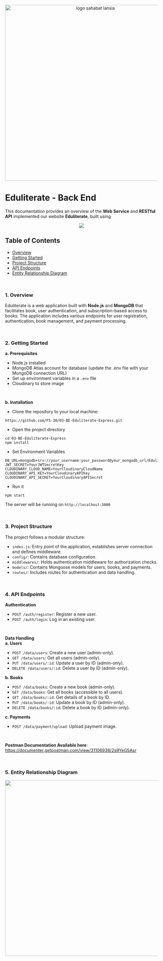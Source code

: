 <p align="center">
  <img src="https://imgur.com/ChAicVH.png" alt="logo sahabat lansia" width="580"/>
</p>

# Eduliterate - Back End

This documentation provides an overview of the **Web Service** and **RESTful API** implemented our website **Eduliterate**, built using
<p align="center">
  <a href="https://skillicons.dev">
    <img src="https://skillicons.dev/icons?i=mongodb,express,nodejs,postman" />
  </a>
</p>
 
## Table of Contents
- [Overview](https://github.com/FS-30/03-BE-Eduliterate-Express.git#overview)
- [Getting Started](https://github.com/FS-30/03-BE-Eduliterate-Express.git#getting-started)
- [Project Structure](https://github.com/FS-30/03-BE-Eduliterate-Express.git#project-structure)
- [API Endpoints](https://github.com/FS-30/03-BE-Eduliterate-Express.git#api-endpoints)
- [Entity Relationship Diagram](https://github.com/FS-30/03-BE-Eduliterate-Express.git#erd)

<br>

### 1. Overview <a name="overview"></a>
Eduliterate is a web application built with **Node.js** and **MongoDB** that facilitates book, user authentication, and subscription-based access to books. 
The application includes various endpoints for user registration, authentication, book management, and payment processing.

<br>

### 2. Getting Started <a name="getting-started"></a>
**a. Prerequisites**
- Node.js installed
- MongoDB Atlas account for database (update the .env file with your MongoDB connection URL)
- Set up environment variables in a ```.env``` file
- Cloudinary to store image

<br>

**b. Installation**
- Clone the repository to your local machine:
```
https://github.com/FS-30/03-BE-Eduliterate-Express.git
```
- Open the project directory
```
cd 03-BE-Eduliterate-Express
npm install
```
- Set Environment Variables
```
DB_URL=mongodb+srv://your_username:your_password@your_mongodb_url/Eduliterate
JWT_SECRET=YourJWTSecretKey
CLOUDINARY_CLOUD_NAME=YourCloudinaryCloudName
CLOUDINARY_API_KEY=YourCloudinaryAPIKey
CLOUDINARY_API_SECRET=YourCloudinaryAPISecret
```
- Run it
```
npm start
```
The server will be running on `http://localhost:3000`

<br>

### 3. Project Structure <a name="project-structure"></a>
The project follows a modular structure:
- ```index.js```: Entry point of the application, establishes server connection and defines middleware.
- ```config/```: Contains database configuration.
- ```middlewares/```: Holds authentication middleware for authorization checks.
- ```models/```: Contains Mongoose models for users, books, and payments.
- ```routes/```: Includes routes for authentication and data handling.

<br>

### 4. API Endpoints <a name="api-endpoints"></a>
**Authentication**
- ```POST /auth/register```: Register a new user.
- ```POST /auth/login```: Log in an existing user.

<br>

**Data Handling**<br>
**a. Users**
- ```POST /data/users```: Create a new user (admin-only).
- ```GET /data/users```: Get all users (admin-only).
- ```PUT /data/users/:id```: Update a user by ID (admin-only).
- ```DELETE /data/users/:id```: Delete a user by ID (admin-only).

**b. Books**
- ```POST /data/books```: Create a new book (admin-only).
- ```GET /data/books```: Get all books (accessible to all users).
- ```GET /data/books/:id```: Get details of a book by ID.
- ```PUT /data/books/:id```: Update a book by ID (admin-only).
- ```DELETE /data/books/:id```: Delete a book by ID (admin-only).

**c. Payments**
- ```POST /data/payment/upload```: Upload payment image.

<br>

**Postman Documentation Available here**: https://documenter.getpostman.com/view/31106938/2s9YeG5Asr

<br>

### 5. Entity Relationship Diagram <a name="erd"></a>
<p align="center">
  <img src="https://imgur.com/ztaCH4G.png" height="580"/>
</p>
